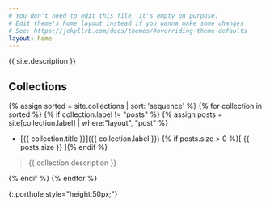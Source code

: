 ```yaml
---
# You don't need to edit this file, it's empty on purpose.
# Edit theme's home layout instead if you wanna make some changes
# See: https://jekyllrb.com/docs/themes/#overriding-theme-defaults
layout: home
---
```

{{ site.description }}

<h2 class="page-heading">Collections</h2>

{% assign sorted = site.collections | sort: 'sequence' %}
{% for collection in sorted %}
  {% if collection.label != "posts" %}
    {% assign posts = site[collection.label] | where:"layout", "post" %}
* [{{ collection.title }}]({{ collection.label }}) {% if posts.size > 0 %}[ {{ posts.size }} ]{% endif %}
> {{ collection.description }}

  {% endif %}
{% endfor %}

<p/>{:.porthole style="height:50px;"}
